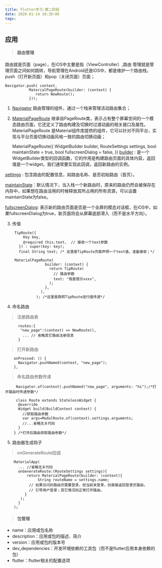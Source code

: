 ```yaml
---
title: Flutter学习-第二阶段
date: 2020-01-14 10:39:09
tags:
---
```

<h2>应用</h2>

> <h4>路由管理</h4>

路由就是页面（page），在iOS中主要是指（ViewController）,路由 管理就是管理页面之间如何跳转，导航管理在Android还是iOS中，都是维护一个路由栈，push（打开新页面）和pop（关闭页面）页面；

	Navigator.push( context,
	           MaterialPageRoute(builder: (context) {
	              return NewRoute();
	           }));
	
1. <u>Navigator</u> 路由管理的组件，通过一个栈来管理活动路由集合；

2.  <u>MaterialPageRoute</u> 继承自PageRoute类，表示占有整个屏幕空间的一个模态路由页面，它还定义了路由构建及切换时过渡动画的相关接口及属性。MaterialPageRoute 是Material组件库提供的组件，它可以针对不同平台，实现与平台页面切换动画风格一致的路由切换动画；

	MaterialPageRoute({
	    WidgetBuilder builder,
	    RouteSettings settings,
	    bool maintainState = true,
	    bool fullscreenDialog = false,
	  })
<u>builder</u> : 是一个WidgetBuilder类型的回调函数，它的作用是构建路由页面的具体内容，返回值是一个widget。我们通常要实现此回调，返回新路由的实例。

 <u>settings</u> : 包含路由的配置信息，如路由名称、是否初始路由（首页）。

 <u>maintainState</u>：默认情况下，当入栈一个新路由时，原来的路由仍然会被保存在内存中，如果想在路由没用的时候释放其所占用的所有资源，可以设置maintainState为false。

 <u>fullscreenDialog</u>: 表示新的路由页面是否是一个全屏的模态对话框，在iOS中，如果fullscreenDialog为true，新页面将会从屏幕底部滑入（而不是水平方向）。

3. 传值

		TipRoute({
		    Key key,
		    @required this.text,  // 接收一个text参数
		  }) : super(key: key);
		  final String text; /* 这里是TipRoute页面声明一个text值，准备接收；*/
  
		MaterialPageRoute(
		              builder: (context) {
		                return TipRoute(
		                  // 路由参数
		                  text: "我是提示xxxx",
		                );
		              },
		            ),
		          ); /*这里是跳转TipRoute进行值传递*/
4. 命名路由

 >注册路由表
  
		  routes:{
		   "new_page":(context) => NewRoute(),
		    ... // 省略其它路由注册信息
		  } 
	  
 >打开新路由

		onPressed: () {
		  Navigator.pushNamed(context, "new_page");
		},

 >命名路由参数传递
 
		 Navigator.of(context).pushNamed("new_page", arguments: "hi");/*打开路由时传递参数*/
	 
		 class Route extends StatelessWidget {
		  @override
		  Widget build(BuildContext context) {
		    //获取路由参数  
		    var args=ModalRoute.of(context).settings.arguments;
		    //...省略无关代码
		  }
		} /*打开后路由获取路由参数*/
 
5. 路由器生成钩子
> onGenerateRoute回调

		MaterialApp(
		  ... //省略无关代码
		  onGenerateRoute:(RouteSettings settings){
		      return MaterialPageRoute(builder: (context){
		           String routeName = settings.name;
		       // 如果访问的路由页需要登录，但当前未登录，则直接返回登录页路由，
		       // 引导用户登录；其它情况则正常打开路由。
		     }
		   );
		  }
		);


> <h4>包管理</h4>

* name：应用或包名称
* description：应用或包的描述、简介
* version：应用或包的版本号
* dev_dependencies：开发环境依赖的工具包（而不是flutter应用本身依赖的包）
* flutter：flutter相关的配置选项









